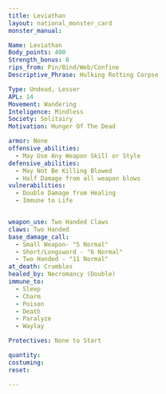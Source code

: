 ```yaml
---
title: Leviathan
layout: national_monster_card
monster_manual: 

Name: Leviathan
Body_points: 400
Strength_bonus: 8
rips_from: Pin/Bind/Web/Confine
Descriptive_Phrase: Hulking Rotting Corpse

Type: Undead, Lesser
APL: 14
Movement: Wandering
Inteligence: Mindless
Society: Solitairy
Motivation: Hunger Of The Dead

armor: None
offensive_abilities: 
  - May Use Any Weapon Skill or Style
defensive_abilities: 
  - May Not Be Killing Blowed
  - Half Damage from all weapon blows
vulnerabilities: 
  - Double Damage from Healing
  - Immune to Life


weapon_use: Two Handed Claws
claws: Two Handed
base_damage_call: 
  - Small Weapon- "5 Normal"
  - Short/Longsword - "6 Normal"
  - Two Handed - "11 Normal"
at_death: Crumbles
healed_by: Necromancy (Double)
immune_to: 
  - Sleep
  - Charm
  - Poison
  - Death
  - Paralyze
  - Waylay

Protectives: None to Start

quantity:
costuming:
reset:

---
```

